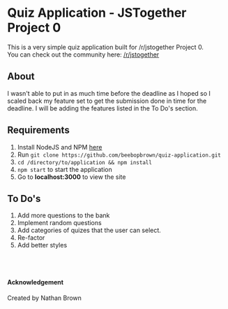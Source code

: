 # Quiz Application - JSTogether Project 0
This is a very simple quiz application built for /r/jstogether Project 0. <br>
You can check out the community here: [/r/jstogether](http://reddit.com/r/jstogether)

## About
I wasn't able to put in as much time before the deadline as I hoped so I scaled back my feature
set to get the submission done in time for the deadline. I will be adding the features listed in the
To Do's section.

## Requirements
1. Install NodeJS and NPM [here](https://nodejs.org) <br />
2. Run `git clone https://github.com/beebopbrown/quiz-application.git` <br />
3. `cd /directory/to/application && npm install` <br />
4. `npm start` to start the application <br />
5. Go to **localhost:3000** to view the site 

## To Do's
1. Add more questions to the bank
2. Implement random questions
3. Add categories of quizes that the user can select.
4. Re-factor
5. Add better styles

<br><br>
#### Acknowledgement
Created by Nathan Brown
